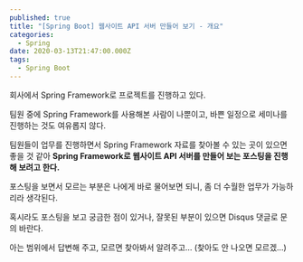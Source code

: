 ```yaml
---
published: true
title: "[Spring Boot] 웹사이트 API 서버 만들어 보기 - 개요"
categories:
  - Spring
date: 2020-03-13T21:47:00.000Z
tags:
  - Spring Boot
---
```


회사에서 Spring Framework로 프로젝트를 진행하고 있다.

팀원 중에 Spring Framework를 사용해본 사람이 나뿐이고, 바쁜 일정으로 세미나를 진행하는 것도 여유롭지 않다.

팀원들이 업무를 진행하면서 Spring Framework 자료를 찾아볼 수 있는 곳이 있으면 좋을 것 같아 **Spring Framework로 웹사이트 API 서버를 만들어 보는 포스팅을 진행해 보려고 한다.**

포스팅을 보면서 모르는 부분은 나에게 바로 물어보면 되니, 좀 더 수월한 업무가 가능하리라 생각된다.

혹시라도 포스팅을 보고 궁금한 점이 있거나, 잘못된 부분이 있으면 Disqus 댓글로 문의 바란다.

아는 범위에서 답변해 주고, 모르면 찾아봐서 알려주고… (찾아도 안 나오면 모르겠…)